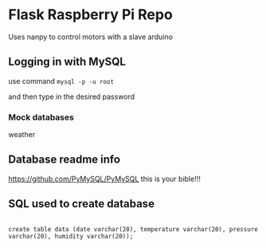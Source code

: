 # Flask Raspberry Pi Repo

Uses nanpy to control motors with a slave arduino

## Logging in with MySQL

use command 
<code>mysql -p -u root</code>

and then type in the desired password

### Mock databases

weather

## Database readme info

https://github.com/PyMySQL/PyMySQL this is your bible!!!

## SQL used to create database

<code>
create table data (date varchar(20), temperature varchar(20), pressure varchar(20), humidity varchar(20));
</code>